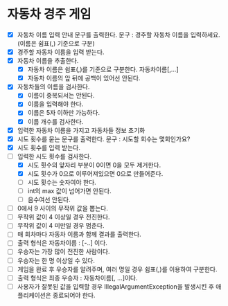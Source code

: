 # 자동차 경주 게임
- [x] 자동차 이름 입력 안내 문구를 출력한다. 문구 : 경주할 자동차 이름을 입력하세요.(이름은 쉼표(,) 기준으로 구분)
- [x] 경주할 자동차 이름을 입력 받는다.
- [x] 자동차 이름을 추출한다.
  - [x] 자동차 이름은 쉼표(,)를 기준으로 구분한다. 자동차이름[,...]
  - [x] 자동차 이름의 앞 뒤에 공백이 있어선 안된다.
- [x] 자동차들의 이름을 검사한다.
  - [x] 이름이 중복되서는 안된다.
  - [x] 이름을 입력해야 한다.
  - [x] 이름은 5자 이하만 가능하다.
  - [x] 이름 개수를 검사한다. 
- [x] 입력한 자동차 이름을 가지고 자동차들 정보 초기화
- [x] 시도 횟수를 묻는 문구를 출력한다. 문구 : 시도할 회수는 몇회인가요?
- [x] 시도 횟수를 입력 받는다.
- [ ] 입력한 시도 횟수를 검사한다.
  - [x] 시도 횟수의 앞자리 부분이 0이면 0을 모두 제거한다.
  - [x] 시도 횟수가 0으로 이루어져있으면 0으로 만들어준다.
  - [ ] 시도 횟수는 숫자여야 한다.
  - [ ] int의 max 값이 넘어가면 안된다.
  - [ ] 음수여선 안된다.
- [ ] 0에서 9 사이의 무작위 값을 뽑는다.
- [ ] 무작위 값이 4 이상일 경우 전진한다.
- [ ] 무작위 값이 4 미만일 경우 멈춘다.
- [ ] 매 회차마다 자동차 이름과 함께 결과를 출력한다.
- [ ] 출력 형식은 자동차이름 : [-..] 이다.
- [ ] 우승자는 가장 많이 전진한 사람이다.
- [ ] 우승자는 한 명 이상일 수 있다.
- [ ] 게임을 완료 후 우승자를 알려주며, 여러 명일 경우 쉼표(,)를 이용하여 구분한다. 
- [ ] 출력 형식은 최종 우승자 : 자동차이름[, ...]이다.
- [ ] 사용자가 잘못된 값을 입력할 경우 IllegalArgumentException을 발생시킨 후 애플리케이션은 종료되어야 한다.